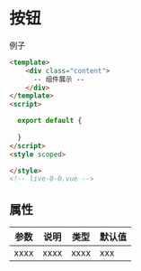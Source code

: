 # 按钮

例子

```html
<template>
    <div class="content">
      -- 组件展示 --
    </div>
</template>
<script>

  export default {
    
  }
</script>
<style scoped>

</style>
<!-- live-0-0.vue -->
```


## 属性

| 参数 | 说明 | 类型 | 默认值 |
| ---- | ---- | ---- | ------ |
| xxxx | xxxx | xxxx | xxx |

